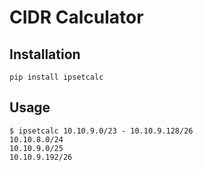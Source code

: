 # CIDR Calculator

## Installation

```
pip install ipsetcalc
```

## Usage

```
$ ipsetcalc 10.10.9.0/23 - 10.10.9.128/26
10.10.8.0/24
10.10.9.0/25
10.10.9.192/26
```
